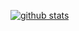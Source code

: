 [![github stats](https://github-readme-stats.vercel.app/api?username=ljedrz&hide_rank=true&include_all_commits=true)](https://github.com/anuraghazra/github-readme-stats)
